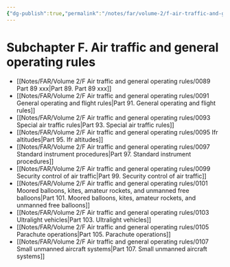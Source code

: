 ```yaml
---
{"dg-publish":true,"permalink":"/notes/far/volume-2/f-air-traffic-and-general-operating-rules/0000-index/","title":"0000 Index"}
---
```



# Subchapter F. Air traffic and general operating rules

- [[Notes/FAR/Volume 2/F Air traffic and general operating rules/0089 Part 89 xxx\|Part 89. Part 89 xxx]]
- [[Notes/FAR/Volume 2/F Air traffic and general operating rules/0091 General operating and flight rules\|Part 91. General operating and flight rules]]
- [[Notes/FAR/Volume 2/F Air traffic and general operating rules/0093 Special air traffic rules\|Part 93. Special air traffic rules]]
- [[Notes/FAR/Volume 2/F Air traffic and general operating rules/0095 Ifr altitudes\|Part 95. Ifr altitudes]]
- [[Notes/FAR/Volume 2/F Air traffic and general operating rules/0097 Standard instrument procedures\|Part 97. Standard instrument procedures]]
- [[Notes/FAR/Volume 2/F Air traffic and general operating rules/0099 Security control of air traffic\|Part 99. Security control of air traffic]]
- [[Notes/FAR/Volume 2/F Air traffic and general operating rules/0101 Moored balloons, kites, amateur rockets, and unmanned free balloons\|Part 101. Moored balloons, kites, amateur rockets, and unmanned free balloons]]
- [[Notes/FAR/Volume 2/F Air traffic and general operating rules/0103 Ultralight vehicles\|Part 103. Ultralight vehicles]]
- [[Notes/FAR/Volume 2/F Air traffic and general operating rules/0105 Parachute operations\|Part 105. Parachute operations]]
- [[Notes/FAR/Volume 2/F Air traffic and general operating rules/0107 Small unmanned aircraft systems\|Part 107. Small unmanned aircraft systems]]